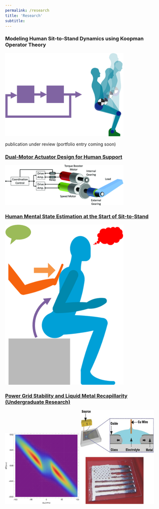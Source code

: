 ```yaml
---
permalink: /research
title: 'Research'
subtitle: 
---
```


### Modeling Human Sit-to-Stand Dynamics using Koopman Operator Theory

<img src="/media/Research/image1.png" style="width: 40vw;" />

publication under review (portfolio entry coming soon)


### [Dual-Motor Actuator Design for Human Support](/DMA)

<img src="/media/Research/image2.png" style="width: 40vw;" />


### [Human Mental State Estimation at the Start of Sit-to-Stand](/cooperativeness)

<img src="/media/Research/image3.png" style="width: 40vw;" />


### [Power Grid Stability and Liquid Metal Recapillarity (Undergraduate Research)](/undergrad)

<img src="/media/Research/image4.png" style="width: 25vw;" /> <img src="/media/Research/image5.png" style="width: 25vw;" />
